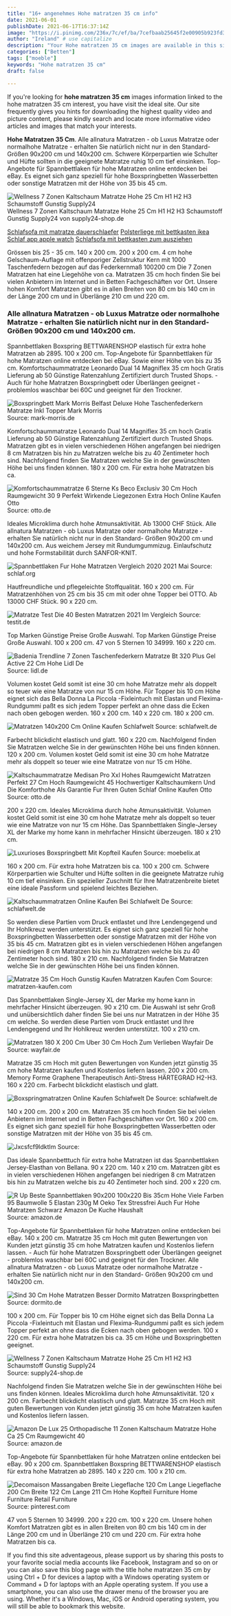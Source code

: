 ```yaml
---
title: "16+ angenehmes Hohe matratzen 35 cm info"
date: 2021-06-01
publishDate: 2021-06-17T16:37:14Z
image: "https://i.pinimg.com/236x/7c/ef/ba/7cefbaab25645f2e00905b923fd3d004.jpg"
author: "Ireland" # use capitalize
description: "Your Hohe matratzen 35 cm images are available in this site. Hohe matratzen 35 cm are a topic that is being searched for and liked by netizens today. You can Download the Hohe matratzen 35 cm files here. Find and Download all royalty-free images."
categories: ["Betten"]
tags: ["moeble"]
keywords: "Hohe matratzen 35 cm"
draft: false

---
```


If you're looking for **hohe matratzen 35 cm** images information linked to the hohe matratzen 35 cm interest, you have visit the ideal  site. Our site frequently  gives you  hints  for downloading  the highest  quality video and picture  content, please kindly search and locate more informative video articles and images that match your interests.

**Hohe Matratzen 35 Cm**. Alle allnatura Matratzen - ob Luxus Matratze oder normalhohe Matratze - erhalten Sie natürlich nicht nur in den Standard- Größen 90x200 cm und 140x200 cm. Schwere Körperpartien wie Schulter und Hüfte sollten in die geeignete Matratze ruhig 10 cm tief einsinken. Top-Angebote für Spannbettlaken für hohe Matratzen online entdecken bei eBay. Es eignet sich ganz speziell für hohe Boxspringbetten Wasserbetten oder sonstige Matratzen mit der Höhe von 35 bis 45 cm.

![Wellness 7 Zonen Kaltschaum Matratze Hohe 25 Cm H1 H2 H3 Schaumstoff Gunstig Supply24](https://supply24-shop.de/media/image/a6/28/4f/0_89_img5919a464dc561.jpg "Wellness 7 Zonen Kaltschaum Matratze Hohe 25 Cm H1 H2 H3 Schaumstoff Gunstig Supply24")
Wellness 7 Zonen Kaltschaum Matratze Hohe 25 Cm H1 H2 H3 Schaumstoff Gunstig Supply24 von supply24-shop.de

[Schlafsofa mit matratze dauerschlaefer](/schlafsofa-mit-matratze-dauerschlaefer/)
[Polsterliege mit bettkasten ikea](/polsterliege-mit-bettkasten-ikea/)
[Schlaf app apple watch](/schlaf-app-apple-watch/)
[Schlafsofa mit bettkasten zum ausziehen](/schlafsofa-mit-bettkasten-zum-ausziehen/)

Grössen bis 25 - 35 cm. 140 x 200 cm. 200 x 200 cm. 4 cm hohe Gelschaum-Auflage mit offenporiger Zellstruktur Kern mit 1000 Taschenfedern bezogen auf das Federkernmaß 100200 cm Die 7 Zonen Matratzen hat eine Liegehöhe von ca. Matratzen 35 cm hoch finden Sie bei vielen Anbietern im Internet und in Betten Fachgeschäften vor Ort. Unsere hohen Komfort Matratzen gibt es in allen Breiten von 80 cm bis 140 cm in der Länge 200 cm und in Überlänge 210 cm und 220 cm.

### Alle allnatura Matratzen - ob Luxus Matratze oder normalhohe Matratze - erhalten Sie natürlich nicht nur in den Standard- Größen 90x200 cm und 140x200 cm.

Spannbettlaken Boxspring BETTWARENSHOP elastisch für extra hohe Matratzen ab 2895. 100 x 200 cm. Top-Angebote für Spannbettlaken für hohe Matratzen online entdecken bei eBay. Sowie einer Höhe von bis zu 35 cm. Komfortschaummatratze Leonardo Dual 14 Magniflex 35 cm hoch Gratis Lieferung ab 50 Günstige Ratenzahlung Zertifiziert durch Trusted Shops. - Auch für hohe Matratzen Boxspringbett oder Überlängen geeignet - problemlos waschbar bei 60C und geeignet für den Trockner.


![Boxspringbett Mark Morris Belfast Deluxe Hohe Taschenfederkern Matratze Inkl Topper Mark Morris](https://www.mark-morris.de/media/catalog/product/cache/4/image/1200x801/17f82f742ffe127f42dca9de82fb58b1/b/e/belfast_deluxe_3_1.jpg "Boxspringbett Mark Morris Belfast Deluxe Hohe Taschenfederkern Matratze Inkl Topper Mark Morris")
Source: mark-morris.de

Komfortschaummatratze Leonardo Dual 14 Magniflex 35 cm hoch Gratis Lieferung ab 50 Günstige Ratenzahlung Zertifiziert durch Trusted Shops. Matratzen gibt es in vielen verschiedenen Höhen angefangen bei niedrigen 8 cm Matratzen bis hin zu Matratzen welche bis zu 40 Zentimeter hoch sind. Nachfolgend finden Sie Matratzen welche Sie in der gewünschten Höhe bei uns finden können. 180 x 200 cm. Für extra hohe Matratzen bis ca.

![Komfortschaummatratze 6 Sterne Ks Beco Exclusiv 30 Cm Hoch Raumgewicht 30 9 Perfekt Wirkende Liegezonen Extra Hoch Online Kaufen Otto](https://i.otto.de/i/otto/10971352/komfortschaummatratze-6-sterne-ks-beco-exclusiv-30-cm-hoch-raumgewicht-30-9-perfekt-wirkende-liegezonen-extra-hoch.jpg?$formatz$ "Komfortschaummatratze 6 Sterne Ks Beco Exclusiv 30 Cm Hoch Raumgewicht 30 9 Perfekt Wirkende Liegezonen Extra Hoch Online Kaufen Otto")
Source: otto.de

Ideales Microklima durch hohe Atmunsaktivität. Ab 13000 CHF Stück. Alle allnatura Matratzen - ob Luxus Matratze oder normalhohe Matratze - erhalten Sie natürlich nicht nur in den Standard- Größen 90x200 cm und 140x200 cm. Aus weichem Jersey mit Rundumgummizug. Einlaufschutz und hohe Formstabilität durch SANFOR-KNIT.

![Spannbettlaken Fur Hohe Matratzen Vergleich 2020 2021 Mai](https://www.schlaf.org/wp-content/uploads/2021/01/Spannbettlaken-fuer-hohe-Matratzen.jpg "Spannbettlaken Fur Hohe Matratzen Vergleich 2020 2021 Mai")
Source: schlaf.org

Hautfreundliche und pflegeleichte Stoffqualität. 160 x 200 cm. Für Matratzenhöhen von 25 cm bis 35 cm mit oder ohne Topper bei OTTO. Ab 13000 CHF Stück. 90 x 220 cm.

![Matratze Test Die 40 Besten Matratzen 2021 Im Vergleich](https://images.testit.de/11712/32/B07NWLQNP7-AquaFlex-16cm-Wellness-Kaltschaummatratze-7-Zonen-Matratze-H-rtegrad-H2-H3-koTex-Rollmatratze-140-x-200-cm-H2-H3-.jpg "Matratze Test Die 40 Besten Matratzen 2021 Im Vergleich")
Source: testit.de

Top Marken Günstige Preise Große Auswahl. Top Marken Günstige Preise Große Auswahl. 100 x 200 cm. 47 von 5 Sternen 10 34999. 160 x 220 cm.

![Badenia Trendline 7 Zonen Taschenfederkern Matratze Bt 320 Plus Gel Active 22 Cm Hohe Lidl De](https://www.lidl.de/media/product/0/2/1/3/3/3/7/badenia-trendline-7-zonen-taschenfederkern-matratze-bt-320-plus-gel-active-22-cm-hoehe--6.jpg "Badenia Trendline 7 Zonen Taschenfederkern Matratze Bt 320 Plus Gel Active 22 Cm Hohe Lidl De")
Source: lidl.de

Volumen kostet Geld somit ist eine 30 cm hohe Matratze mehr als doppelt so teuer wie eine Matratze von nur 15 cm Höhe. Für Topper bis 10 cm Höhe eignet sich das Bella Donna La Piccola -Fixleintuch mit Elastan und Flexima-Rundgummi paßt es sich jedem Topper perfekt an ohne dass die Ecken nach oben gebogen werden. 160 x 200 cm. 140 x 220 cm. 180 x 200 cm.

![Matratzen 140x200 Cm Online Kaufen Schlafwelt](https://i.schlafwelt.de/i/otto/21895785/Taschenfederkernmatratze-Senioren-55-plus-my-home-25-cm-hoch-Raumgewicht-35-21895785.jpg?$e_ads2_product$ "Matratzen 140x200 Cm Online Kaufen Schlafwelt")
Source: schlafwelt.de

Farbecht blickdicht elastisch und glatt. 160 x 220 cm. Nachfolgend finden Sie Matratzen welche Sie in der gewünschten Höhe bei uns finden können. 120 x 200 cm. Volumen kostet Geld somit ist eine 30 cm hohe Matratze mehr als doppelt so teuer wie eine Matratze von nur 15 cm Höhe.

![Kaltschaummatratze Medisan Pro Xxl Hohes Raumgewicht Matratzen Perfekt 27 Cm Hoch Raumgewicht 45 Hochwertiger Kaltschaumkern Und Die Komforthohe Als Garantie Fur Ihren Guten Schlaf Online Kaufen Otto](https://i.otto.de/i/otto/d9bd3068-d284-4d0d-95ca-80181f1a5ebd/kaltschaummatratze-medisan-pro-xxl-hohes-raumgewicht-matratzen-perfekt-27-cm-hoch-raumgewicht-45-hochwertiger-kaltschaumkern-und-die-komforthoehe-als-garantie-fuer-ihren-guten-schlaf.jpg?$formatz$ "Kaltschaummatratze Medisan Pro Xxl Hohes Raumgewicht Matratzen Perfekt 27 Cm Hoch Raumgewicht 45 Hochwertiger Kaltschaumkern Und Die Komforthohe Als Garantie Fur Ihren Guten Schlaf Online Kaufen Otto")
Source: otto.de

200 x 220 cm. Ideales Microklima durch hohe Atmunsaktivität. Volumen kostet Geld somit ist eine 30 cm hohe Matratze mehr als doppelt so teuer wie eine Matratze von nur 15 cm Höhe. Das Spannbettlaken Single-Jersey XL der Marke my home kann in mehrfacher Hinsicht überzeugen. 180 x 210 cm.

![Luxurioses Boxspringbett Mit Kopfteil Kaufen](https://media.moebelix.com/i/moebelix/PIvvx0EArS-GoKitTTGzfVkQ "Luxurioses Boxspringbett Mit Kopfteil Kaufen")
Source: moebelix.at

160 x 200 cm. Für extra hohe Matratzen bis ca. 100 x 200 cm. Schwere Körperpartien wie Schulter und Hüfte sollten in die geeignete Matratze ruhig 10 cm tief einsinken. Ein spezieller Zuschnitt für Ihre Matratzenbreite bietet eine ideale Passform und spielend leichtes Beziehen.

![Kaltschaummatratzen Online Kaufen Bei Schlafwelt De](https://i.schlafwelt.de/i/otto/13342361/Kaltschaummatratze-55-plus-my-home-24-cm-hoch-Raumgewicht-35-13342361.jpg?$e_ads2_product$ "Kaltschaummatratzen Online Kaufen Bei Schlafwelt De")
Source: schlafwelt.de

So werden diese Partien vom Druck entlastet und Ihre Lendengegend und Ihr Hohlkreuz werden unterstützt. Es eignet sich ganz speziell für hohe Boxspringbetten Wasserbetten oder sonstige Matratzen mit der Höhe von 35 bis 45 cm. Matratzen gibt es in vielen verschiedenen Höhen angefangen bei niedrigen 8 cm Matratzen bis hin zu Matratzen welche bis zu 40 Zentimeter hoch sind. 180 x 210 cm. Nachfolgend finden Sie Matratzen welche Sie in der gewünschten Höhe bei uns finden können.

![Matratze 35 Cm Hoch Gunstig Kaufen Matratzen Kaufen Com](https://matratzen-kaufen.com/wp-content/uploads/2020/03/matratzenh%C3%B6he-300x126.jpg "Matratze 35 Cm Hoch Gunstig Kaufen Matratzen Kaufen Com")
Source: matratzen-kaufen.com

Das Spannbettlaken Single-Jersey XL der Marke my home kann in mehrfacher Hinsicht überzeugen. 90 x 210 cm. Die Auswahl ist sehr Groß und unübersichtlich daher finden Sie bei uns nur Matratzen in der Höhe 35 cm welche. So werden diese Partien vom Druck entlastet und Ihre Lendengegend und Ihr Hohlkreuz werden unterstützt. 100 x 210 cm.

![Matratzen 180 X 200 Cm Uber 30 Cm Hoch Zum Verlieben Wayfair De](https://secure.img1-fg.wfcdn.com/im/53399133/resize-h310-w310%5Ecompr-r85/1411/141104155/Taschenfederkernmatratze+Cockran%2C+35+cm+H%C3%B6he%2C+hypoallergenic.jpg "Matratzen 180 X 200 Cm Uber 30 Cm Hoch Zum Verlieben Wayfair De")
Source: wayfair.de

Matratze 35 cm Hoch mit guten Bewertungen von Kunden jetzt günstig 35 cm hohe Matratzen kaufen und Kostenlos liefern lassen. 200 x 200 cm. Memory Forme Graphene Therapeutisch Anti-Stress HÄRTEGRAD H2-H3. 160 x 220 cm. Farbecht blickdicht elastisch und glatt.

![Boxspringmatratzen Online Kaufen Schlafwelt De](https://www.schlafwelt.de/assets/binaryImages/14_Schlafwelt/24902_Boxspring-Taschenfederkernmatratze_my-home.png "Boxspringmatratzen Online Kaufen Schlafwelt De")
Source: schlafwelt.de

140 x 200 cm. 200 x 200 cm. Matratzen 35 cm hoch finden Sie bei vielen Anbietern im Internet und in Betten Fachgeschäften vor Ort. 160 x 200 cm. Es eignet sich ganz speziell für hohe Boxspringbetten Wasserbetten oder sonstige Matratzen mit der Höhe von 35 bis 45 cm.

![Jxcsfcf9ldktlm](https://images-na.ssl-images-amazon.com/images/I/61fLr-urgkS._AC_SX425_.jpg "Jxcsfcf9ldktlm")
Source: 

Das ideale Spannbetttuch für extra hohe Matratzen ist das Spannbettlaken Jersey-Elasthan von Bellana. 90 x 220 cm. 140 x 210 cm. Matratzen gibt es in vielen verschiedenen Höhen angefangen bei niedrigen 8 cm Matratzen bis hin zu Matratzen welche bis zu 40 Zentimeter hoch sind. 200 x 220 cm.

![R Up Beste Spannbettlaken 90x200 100x220 Bis 35cm Hohe Viele Farben 95 Baumwolle 5 Elastan 230g M Oeko Tex Stressfrei Auch Fur Hohe Matratzen Schwarz Amazon De Kuche Haushalt](https://images-na.ssl-images-amazon.com/images/I/71tvPdTjNlL._AC_SY355_.jpg "R Up Beste Spannbettlaken 90x200 100x220 Bis 35cm Hohe Viele Farben 95 Baumwolle 5 Elastan 230g M Oeko Tex Stressfrei Auch Fur Hohe Matratzen Schwarz Amazon De Kuche Haushalt")
Source: amazon.de

Top-Angebote für Spannbettlaken für hohe Matratzen online entdecken bei eBay. 140 x 200 cm. Matratze 35 cm Hoch mit guten Bewertungen von Kunden jetzt günstig 35 cm hohe Matratzen kaufen und Kostenlos liefern lassen. - Auch für hohe Matratzen Boxspringbett oder Überlängen geeignet - problemlos waschbar bei 60C und geeignet für den Trockner. Alle allnatura Matratzen - ob Luxus Matratze oder normalhohe Matratze - erhalten Sie natürlich nicht nur in den Standard- Größen 90x200 cm und 140x200 cm.

![Sind 30 Cm Hohe Matratzen Besser Dormito Matratzen Boxspringbetten](https://www.dormito.de/wp-content/uploads/boxspringbett-classic-tida.jpg "Sind 30 Cm Hohe Matratzen Besser Dormito Matratzen Boxspringbetten")
Source: dormito.de

100 x 200 cm. Für Topper bis 10 cm Höhe eignet sich das Bella Donna La Piccola -Fixleintuch mit Elastan und Flexima-Rundgummi paßt es sich jedem Topper perfekt an ohne dass die Ecken nach oben gebogen werden. 100 x 220 cm. Für extra hohe Matratzen bis ca. 35 cm Höhe und Boxspringbetten geeignet.

![Wellness 7 Zonen Kaltschaum Matratze Hohe 25 Cm H1 H2 H3 Schaumstoff Gunstig Supply24](https://supply24-shop.de/media/image/a6/28/4f/0_89_img5919a464dc561.jpg "Wellness 7 Zonen Kaltschaum Matratze Hohe 25 Cm H1 H2 H3 Schaumstoff Gunstig Supply24")
Source: supply24-shop.de

Nachfolgend finden Sie Matratzen welche Sie in der gewünschten Höhe bei uns finden können. Ideales Microklima durch hohe Atmunsaktivität. 120 x 200 cm. Farbecht blickdicht elastisch und glatt. Matratze 35 cm Hoch mit guten Bewertungen von Kunden jetzt günstig 35 cm hohe Matratzen kaufen und Kostenlos liefern lassen.

![Amazon De Lux 25 Orthopadische 11 Zonen Kaltschaum Matratze Hohe Ca 25 Cm Raumgewicht 40](https://m.media-amazon.com/images/I/319w8il1JVL._AC_SS450_.jpg "Amazon De Lux 25 Orthopadische 11 Zonen Kaltschaum Matratze Hohe Ca 25 Cm Raumgewicht 40")
Source: amazon.de

Top-Angebote für Spannbettlaken für hohe Matratzen online entdecken bei eBay. 90 x 200 cm. Spannbettlaken Boxspring BETTWARENSHOP elastisch für extra hohe Matratzen ab 2895. 140 x 220 cm. 100 x 210 cm.

![Decomaison Massangaben Breite Liegeflache 120 Cm Lange Liegeflache 200 Cm Breite 122 Cm Lange 211 Cm Hohe Kopfteil Furniture Home Furniture Retail Furniture](https://i.pinimg.com/236x/7c/ef/ba/7cefbaab25645f2e00905b923fd3d004.jpg "Decomaison Massangaben Breite Liegeflache 120 Cm Lange Liegeflache 200 Cm Breite 122 Cm Lange 211 Cm Hohe Kopfteil Furniture Home Furniture Retail Furniture")
Source: pinterest.com

47 von 5 Sternen 10 34999. 200 x 220 cm. 100 x 220 cm. Unsere hohen Komfort Matratzen gibt es in allen Breiten von 80 cm bis 140 cm in der Länge 200 cm und in Überlänge 210 cm und 220 cm. Für extra hohe Matratzen bis ca.

If you find this site adventageous, please support us by sharing this posts to your favorite social media accounts like Facebook, Instagram and so on or you can also save this blog page with the title hohe matratzen 35 cm by using Ctrl + D for devices a laptop with a Windows operating system or Command + D for laptops with an Apple operating system. If you use a smartphone, you can also use the drawer menu of the browser you are using. Whether it's a Windows, Mac, iOS or Android operating system, you will still be able to bookmark this website.
